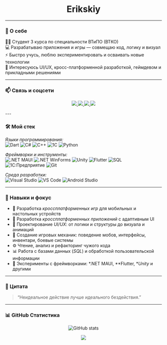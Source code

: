 <h1 align="center">Erikskiy</h1>

---

### 👋 О себе 
🧑‍🎓 Студент 3 курса по специальности ВТиПО (ВТКО)  
💻 Разрабатываю приложения и игры — совмещаю код, логику и визуал  
⚡ Быстро учусь, люблю экспериментировать и осваивать новые технологии  
🎯 Интересуюсь UI/UX, кросс-платформенной разработкой, геймдевом и прикладными решениями  

---

### 📫 Связь и соцсети

<p align="center">
  <a href="https://github.com/Erikskiy">
    <img src="https://img.shields.io/badge/GitHub-181717?style=for-the-badge&logo=github&logoColor=white" />
  </a>
  <a href="https://www.instagram.com/erikskiy">
    <img src="https://img.shields.io/badge/Instagram-E4405F?style=for-the-badge&logo=instagram&logoColor=white" />
  </a>
  <a href="https://vk.com/erikskiy">
    <img src="https://img.shields.io/badge/VK-4680C2?style=for-the-badge&logo=vk&logoColor=white" />
  </a>
  <a href="https://leetcode.com/u/Erikskiy/">
    <img src="https://img.shields.io/badge/LeetCode-FFA116?style=for-the-badge&logo=leetcode&logoColor=black" />
  </a>
</p>
---

### 🛠 Мой стек

*Языки программирования:*   
![Dart](https://img.shields.io/badge/Dart-0175C2?style=for-the-badge&logo=dart&logoColor=white)
![C#](https://img.shields.io/badge/C%23-239120?style=for-the-badge&logo=c-sharp&logoColor=white)
![C++](https://img.shields.io/badge/C++-00599C?style=for-the-badge&logo=c%2B%2B&logoColor=white)
![1C](https://img.shields.io/badge/1C-FFD700?style=for-the-badge&logo=1C&logoColor=black)
![Python](https://img.shields.io/badge/Python-3776AB?style=for-the-badge&logo=python&logoColor=white)

*Фреймворки и инструменты:*  
![.NET MAUI](https://img.shields.io/badge/.NET_MAUI-512BD4?style=for-the-badge&logoColor=white)
![.NET WinForms](https://img.shields.io/badge/.NET%20WinForms-0078D6?style=for-the-badge&logo=windows&logoColor=white)
![Unity](https://img.shields.io/badge/Unity-100000?style=for-the-badge&logo=unity&logoColor=white)
![Flutter](https://img.shields.io/badge/Flutter-02569B?style=for-the-badge&logo=flutter&logoColor=white)
![SQL](https://img.shields.io/badge/SQL-003B57?style=for-the-badge&logo=sqlite&logoColor=white)
![1С:Предприятие](https://img.shields.io/badge/1С–Предприятие-FFD700?style=for-the-badge&logoColor=black)
![Git](https://img.shields.io/badge/Git-F05032?style=for-the-badge&logo=git&logoColor=white)

*Среда разработки:*  
![Visual Studio](https://img.shields.io/badge/Visual%20Studio-5C2D91?style=for-the-badge&logo=visualstudio&logoColor=white)
![VS Code](https://img.shields.io/badge/VS%20Code-007ACC?style=for-the-badge&logo=visualstudiocode&logoColor=white)
![Android Studio](https://img.shields.io/badge/Android%20Studio-3DDC84?style=for-the-badge&logo=androidstudio&logoColor=white)

---

### 🎯 Навыки и фокус

- 🚀 Разработка *кроссплатформенных игр* для мобильных и настольных устройств  
- 🧩 Разработка *кроссплатформенных приложений* с адаптивным UI  
- 🎨 Проектирование *UI/UX*: от логики и структуры до визуала и анимаций  
- 🧠 Создание игровых механик: поведение мобов, интерфейсы, инвентари, боевые системы  
- ⚙ Чтение, анализ и рефакторинг чужого кода  
- 📊 Работа с базами данных (*SQL*) и обработкой пользовательской информации  
- 🧪 Эксперименты с фреймворками: *.NET MAUI, **Flutter, **Unity* и другими 

---

### 💬 Цитата

> “Неидеальное действие лучше идеального бездействия.”

---

### 📊 GitHub Статистика

<p align="center">
  <img src="https://github-readme-stats.vercel.app/api?username=Erikskiy&show_icons=true&theme=tokyonight" alt="GitHub stats" />
</p>

<p align="center">
  <img src="https://github-readme-stats.vercel.app/api/top-langs/?username=Erikskiy&layout=compact&theme=tokyonight" />
</p>
